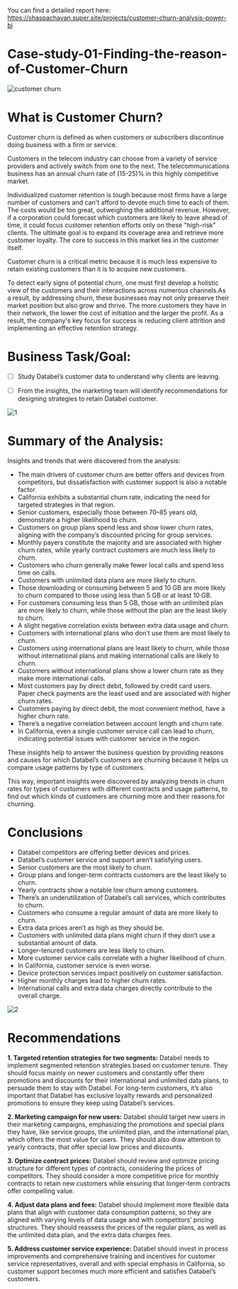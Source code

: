 
You can find a detailed report here: https://shaspachayan.super.site/projects/customer-churn-analysis-power-bi

# Case-study-01-Finding-the-reason-of-Customer-Churn


![customer churn](https://github.com/shaspachayan/Case-study-01-Finding-the-reason-of-Customer-Churn/assets/94305667/f79ebc5e-f7d8-40ab-8cfa-aa3949fb7c67)

# What is Customer Churn?
Customer churn is defined as when customers or subscribers discontinue doing business with a firm or service.

Customers in the telecom industry can choose from a variety of service providers and actively switch from one to the next. The telecommunications business has an annual churn rate of (15-25)% in this highly competitive market.

Individualized customer retention is tough because most firms have a large number of customers and can't afford to devote much time to each of them. The costs would be too great, outweighing the additional revenue. However, if a corporation could forecast which customers are likely to leave ahead of time, it could focus customer retention efforts only on these "high-risk" clients. The ultimate goal is to expand its coverage area and retrieve more customer loyalty. The core to success in this market lies in the customer itself.

Customer churn is a critical metric because it is much less expensive to retain existing customers than it is to acquire new customers.

To detect early signs of potential churn, one must first develop a holistic view of the customers and their interactions across numerous channels.As a result, by addressing churn, these businesses may not only preserve their market position but also grow and thrive. The more customers they have in their network, the lower the cost of initiation and the larger the profit. As a result, the company's key focus for success is reducing client attrition and implementing an effective retention strategy.

# Business Task/Goal:

- [ ]  Study Databel’s customer data to understand why clients are leaving.
- [ ]  From the insights, the marketing team will identify recommendations for designing strategies to retain Databel customer.


![1](https://github.com/shaspachayan/Case-study-01-Finding-the-reason-of-Customer-Churn/assets/94305667/ed87aac7-627c-4677-9815-283bcf181c70)


# **Summary of the Analysis:**

Insights and trends that were discovered from the analysis:

- The main drivers of customer churn are better offers and devices from competitors, but dissatisfaction with customer support is also a notable factor.
- California exhibits a substantial churn rate, indicating the need for targeted strategies in that region.
- Senior customers, especially those between 70–85 years old, demonstrate a higher likelihood to churn.
- Customers on group plans spend less and show lower churn rates, aligning with the company’s discounted pricing for group services.
- Monthly payers constitute the majority and are associated with higher churn rates, while yearly contract customers are much less likely to churn.
- Customers who churn generally make fewer local calls and spend less time on calls.
- Customers with unlimited data plans are more likely to churn.
- Those downloading or consuming between 5 and 10 GB are more likely to churn compared to those using less than 5 GB or at least 10 GB.
- For customers consuming less than 5 GB, those with an unlimited plan are more likely to churn, while those without the plan are the least likely to churn.
- A slight negative correlation exists between extra data usage and churn.
- Customers with international plans who don’t use them are most likely to churn.
- Customers using international plans are least likely to churn, while those without international plans and making international calls are likely to churn.
- Customers without international plans show a lower churn rate as they make more international calls.
- Most customers pay by direct debit, followed by credit card users. Paper check payments are the least used and are associated with higher churn rates.
- Customers paying by direct debit, the most convenient method, have a higher churn rate.
- There’s a negative correlation between account length and churn rate.
- In California, even a single customer service call can lead to churn, indicating potential issues with customer service in the region.

These insights help to answer the business question by providing reasons and causes for which Databel’s customers are churning because it helps us compare usage patterns by type of customers.

This way, important insights were discovered by analyzing trends in churn rates for types of customers with different contracts and usage patterns, to find out which kinds of customers are churning more and their reasons for churning.

# **Conclusions**

- Databel competitors are offering better devices and prices.
- Databel’s customer service and support aren’t satisfying users.
- Senior customers are the most likely to churn.
- Group plans and longer-term contracts customers are the least likely to churn.
- Yearly contracts show a notable low churn among customers.
- There’s an underutilization of Databel’s call services, which contributes to churn.
- Customers who consume a regular amount of data are more likely to churn.
- Extra data prices aren’t as high as they should be.
- Customers with unlimited data plans might churn if they don’t use a substantial amount of data.
- Longer-tenured customers are less likely to churn.
- More customer service calls correlate with a higher likelihood of churn.
- In California, customer service is even worse.
- Device protection services impact positively on customer satisfaction.
- Higher monthly charges lead to higher churn rates.
- International calls and extra data charges directly contribute to the overall charge.


![2](https://github.com/shaspachayan/Case-study-01-Finding-the-reason-of-Customer-Churn/assets/94305667/ff06070d-86dc-4ae6-b748-a22294c8661f)


# **Recommendations**

**1. Targeted retention strategies for two segments:** Databel needs to implement segmented retention strategies based on customer tenure. They should focus mainly on newer customers and constantly offer them promotions and discounts for their international and unlimited data plans, to persuade them to stay with Databel. For long-term customers, it’s also important that Databel has exclusive loyalty rewards and personalized promotions to ensure they keep using Databel’s services.

**2. Marketing campaign for new users:** Databel should target new users in their marketing campaigns, emphasizing the promotions and special plans they have, like service groups, the unlimited plan, and the international plan, which offers the most value for users. They should also draw attention to yearly contracts, that offer special low prices and discounts.

**3. Optimize contract prices:** Databel should review and optimize pricing structure for different types of contracts, considering the prices of competitors. They should consider a more competitive price for monthly contracts to retain new customers while ensuring that longer-term contracts offer compelling value.

**4. Adjust data plans and fees:** Databel should implement more flexible data plans that align with customer data consumption patterns, so they are aligned with varying levels of data usage and with competitors’ pricing structures. They should reassess the prices of the regular plans, as well as the unlimited data plan, and the extra data charges fees.

**5. Address customer service experience:** Databel should invest in process improvements and comprehensive training and incentives for customer service representatives, overall and with special emphasis in California, so customer support becomes much more efficient and satisfies Databel’s customers.


